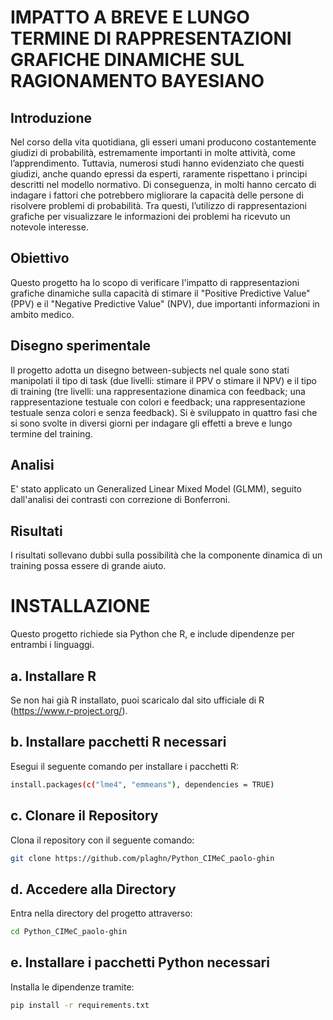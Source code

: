 # IMPATTO A BREVE E LUNGO TERMINE DI RAPPRESENTAZIONI GRAFICHE DINAMICHE SUL RAGIONAMENTO BAYESIANO

## Introduzione
Nel corso della vita quotidiana, gli esseri umani producono costantemente giudizi di probabilità, estremamente importanti in molte attività, come l’apprendimento. Tuttavia, numerosi studi hanno evidenziato che questi giudizi, anche quando epressi da esperti, raramente rispettano i principi descritti nel modello normativo. Di conseguenza, in molti hanno cercato di indagare i fattori che potrebbero migliorare la capacità delle persone di risolvere problemi di probabilità. Tra questi, l’utilizzo di rappresentazioni grafiche per visualizzare le informazioni dei problemi ha ricevuto un notevole interesse.

## Obiettivo
Questo progetto ha lo scopo di verificare l'impatto di rappresentazioni grafiche dinamiche sulla capacità di stimare il "Positive Predictive Value" (PPV) e il "Negative Predictive Value" (NPV), due importanti informazioni in ambito medico.

## Disegno sperimentale
Il progetto adotta un disegno between-subjects nel quale sono stati manipolati il tipo di task (due livelli: stimare il PPV o stimare il NPV) e il tipo di training (tre livelli: una rappresentazione dinamica con feedback; una rappresentazione testuale con colori e feedback; una rappresentazione testuale senza colori e senza feedback). Si è sviluppato in quattro fasi che si sono svolte in diversi giorni per indagare gli effetti a breve e lungo termine del training. 

## Analisi
E' stato applicato un Generalized Linear Mixed Model (GLMM), seguito dall'analisi dei contrasti con correzione di Bonferroni.

## Risultati
I risultati sollevano dubbi sulla possibilità che la componente dinamica di un training possa essere di grande aiuto. 


# INSTALLAZIONE
Questo progetto richiede sia Python che R, e include dipendenze per entrambi i linguaggi.

## a. Installare R
Se non hai già R installato, puoi scaricalo dal sito ufficiale di R (https://www.r-project.org/).

## b. Installare pacchetti R necessari
Esegui il seguente comando per installare i pacchetti R:

```bash
install.packages(c("lme4", "emmeans"), dependencies = TRUE)
```

## c. Clonare il Repository
Clona il repository con il seguente comando:

```bash
git clone https://github.com/plaghn/Python_CIMeC_paolo-ghin
```

## d. Accedere alla Directory
Entra nella directory del progetto attraverso:

```bash
cd Python_CIMeC_paolo-ghin
```

## e. Installare i pacchetti Python necessari
Installa le dipendenze tramite:

```bash
pip install -r requirements.txt
```


